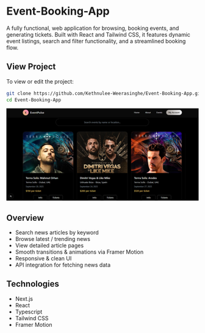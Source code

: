 # Event-Booking-App

A fully functional, web application for browsing, booking events, and generating tickets. Built with React and Tailwind CSS, it features dynamic event listings, search and filter functionality, and a streamlined booking flow.

## View Project

To view or edit the project:

```bash
git clone https://github.com/Kethnulee-Weerasinghe/Event-Booking-App.git
cd Event-Booking-App
```

![Website Preview](./preview.png)

## Overview

- Search news articles by keyword  
- Browse latest / trending news  
- View detailed article pages  
- Smooth transitions & animations via Framer Motion
- Responsive & clean UI 
- API integration for fetching news data 

## Technologies

- Next.js
- React
- Typescript
- Tailwind CSS
- Framer Motion
